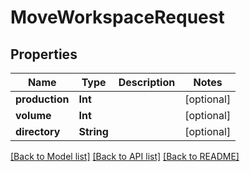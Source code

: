 # MoveWorkspaceRequest

## Properties

Name | Type | Description | Notes
------------ | ------------- | ------------- | -------------
**production** | **Int** |  | [optional] 
**volume** | **Int** |  | [optional] 
**directory** | **String** |  | [optional] 

[[Back to Model list]](../README.md#documentation-for-models) [[Back to API list]](../README.md#documentation-for-api-endpoints) [[Back to README]](../README.md)


